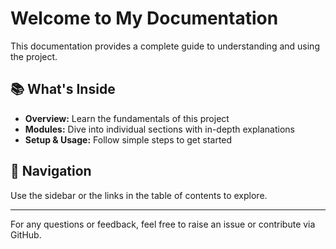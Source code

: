 # Welcome to My Documentation

This documentation provides a complete guide to understanding and using the project.

## 📚 What's Inside

- **Overview:** Learn the fundamentals of this project
- **Modules:** Dive into individual sections with in-depth explanations
- **Setup & Usage:** Follow simple steps to get started

## 🧭 Navigation

Use the sidebar or the links in the table of contents to explore.

---

For any questions or feedback, feel free to raise an issue or contribute via GitHub.
